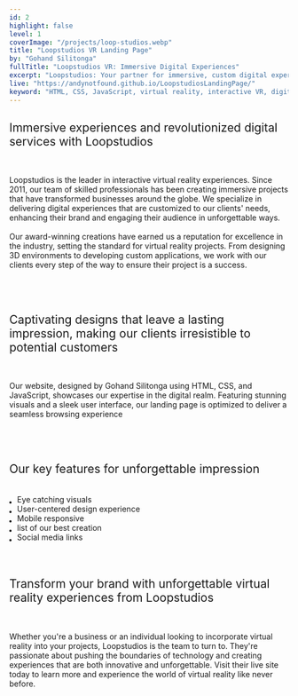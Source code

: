 ```yaml
---
id: 2
highlight: false
level: 1
coverImage: "/projects/loop-studios.webp"
title: "Loopstudios VR Landing Page"
by: "Gohand Silitonga"
fullTitle: "Loopstudios VR: Immersive Digital Experiences"
excerpt: "Loopstudios: Your partner for immersive, custom digital experiences that captivate your audience and transform your brand with unforgettable virtual reality."
live: "https://andynotfound.github.io/LoopstudiosLandingPage/"
keyword: "HTML, CSS, JavaScript, virtual reality, interactive VR, digital experiences, immersive experiences, digital agency"
---
```

<style>
  ul {
    list-style-type: none;
    margin: 0;
    padding: 0;
  }
  
  li {
    margin: 0 0 0 1em;
    padding: 0;
    position: relative;
  }
  
  li:before {
    content: "";
    position: absolute;
    top: 0.85em;
    left: -1em;
    width: 0.3em;
    height: 0.3em;
    background-color: black;
    border-radius: 50%;
  }
</style>

<h2 style="font-weight: 400;">Immersive experiences and revolutionized digital services with Loopstudios</h2>
<br>
<p>
    Loopstudios is the leader in interactive virtual reality experiences. Since 2011, our team of skilled professionals has been creating immersive projects that have transformed businesses around the globe. We specialize in delivering digital experiences that are customized to our clients' needs, enhancing their brand and engaging their audience in unforgettable ways.
    <br><br>
    Our award-winning creations have earned us a reputation for excellence in the industry, setting the standard for virtual reality projects. From designing 3D environments to developing custom applications, we work with our clients every step of the way to ensure their project is a success.
</p>
<br>

<br>
<h2 style="font-weight: 400;">Captivating designs that leave a lasting impression, making our clients irresistible to potential customers</h2>
<br>
<p>
    Our website, designed by Gohand Silitonga using HTML, CSS, and JavaScript, showcases our expertise in the digital realm. Featuring stunning visuals and a sleek user interface, our landing page is optimized to deliver a seamless browsing experience
</p>
<br>

<br>
<h2 style="font-weight: 400;">Our key features for unforgettable impression</h2>
<br>
<ul>
    <li>Eye catching visuals</li>
    <li>User-centered design experience</li>
    <li>Mobile responsive</li>
    <li>list of our best creation</li>
    <li>Social media links</li>
</ul>
<br>

<br>
<h2 style="font-weight: 400;">Transform your brand with unforgettable virtual reality experiences from Loopstudios</h2>
<br>
<p>
    Whether you're a business or an individual looking to incorporate virtual reality into your projects, Loopstudios is the team to turn to. They're passionate about pushing the boundaries of technology and creating experiences that are both innovative and unforgettable. Visit their live site today to learn more and experience the world of virtual reality like never before.
</p>
